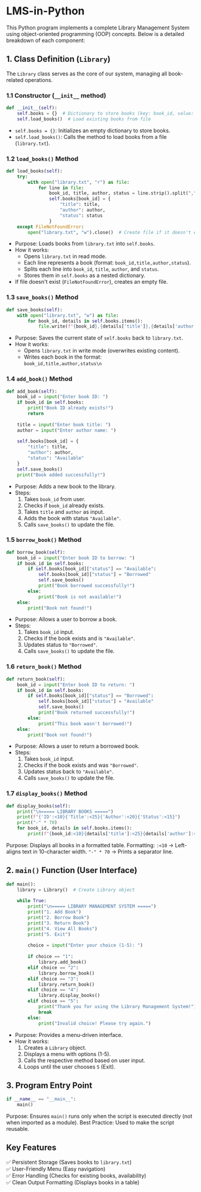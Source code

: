 # LMS-in-Python
This Python program implements a complete Library Management System using object-oriented programming (OOP) concepts. Below is a detailed breakdown of each component:

## 1. Class Definition (`Library`)
The `Library` class serves as the core of our system, managing all book-related operations.

### 1.1 Constructor (`__init__` method)
```python
def __init__(self):
    self.books = {}  # Dictionary to store books (key: book_id, value: book details)
    self.load_books()  # Load existing books from file
```
- `self.books = {}`: Initializes an empty dictionary to store books.
- `self.load_books()`: Calls the method to load books from a file (`library.txt`).

### 1.2 `load_books()` Method
```python
def load_books(self):
    try:
        with open("library.txt", "r") as file:
            for line in file:
                book_id, title, author, status = line.strip().split(",")
                self.books[book_id] = {
                    "title": title,
                    "author": author,
                    "status": status
                }
    except FileNotFoundError:
        open("library.txt", "w").close()  # Create file if it doesn't exist
```
- Purpose: Loads books from `library.txt` into `self.books`.
- How it works:
  - Opens `library.txt` in read mode.
  - Each line represents a book (format: `book_id,title,author,status`).
  - Splits each line into `book_id`, `title`, `author`, and `status`.
  - Stores them in `self.books` as a nested dictionary.
- If file doesn't exist (`FileNotFoundError`), creates an empty file.

### 1.3 `save_books()` Method
```python
def save_books(self):
    with open("library.txt", "w") as file:
        for book_id, details in self.books.items():
            file.write(f"{book_id},{details['title']},{details['author']},{details['status']}\n")
```
- Purpose: Saves the current state of `self.books` back to `library.txt`.
- How it works:
  - Opens `library.txt` in write mode (overwrites existing content).
  - Writes each book in the format:  
    `book_id,title,author,status\n`

### 1.4 `add_book()` Method
```python
def add_book(self):
    book_id = input("Enter book ID: ")
    if book_id in self.books:
        print("Book ID already exists!")
        return
        
    title = input("Enter book title: ")
    author = input("Enter author name: ")
    
    self.books[book_id] = {
        "title": title,
        "author": author,
        "status": "Available"
    }
    self.save_books()
    print("Book added successfully!")
```
- Purpose: Adds a new book to the library.
- Steps:
  1. Takes `book_id` from user.
  2. Checks if `book_id` already exists.
  3. Takes `title` and `author` as input.
  4. Adds the book with status `"Available"`.
  5. Calls `save_books()` to update the file.

### 1.5 `borrow_book()` Method
```python
def borrow_book(self):
    book_id = input("Enter book ID to borrow: ")
    if book_id in self.books:
        if self.books[book_id]["status"] == "Available":
            self.books[book_id]["status"] = "Borrowed"
            self.save_books()
            print("Book borrowed successfully!")
        else:
            print("Book is not available!")
    else:
        print("Book not found!")
```
- Purpose: Allows a user to borrow a book.
- Steps:
  1. Takes `book_id` input.
  2. Checks if the book exists and is `"Available"`.
  3. Updates status to `"Borrowed"`.
  4. Calls `save_books()` to update the file.

### 1.6 `return_book()` Method
```python
def return_book(self):
    book_id = input("Enter book ID to return: ")
    if book_id in self.books:
        if self.books[book_id]["status"] == "Borrowed":
            self.books[book_id]["status"] = "Available"
            self.save_books()
            print("Book returned successfully!")
        else:
            print("This book wasn't borrowed!")
    else:
        print("Book not found!")
```
- Purpose: Allows a user to return a borrowed book.
- Steps:
  1. Takes `book_id` input.
  2. Checks if the book exists and was `"Borrowed"`.
  3. Updates status back to `"Available"`.
  4. Calls `save_books()` to update the file.

### 1.7 `display_books()` Method
```python
def display_books(self):
    print("\n===== LIBRARY BOOKS =====")
    print(f"{'ID':<10}{'Title':<25}{'Author':<20}{'Status':<15}")
    print("-" * 70)
    for book_id, details in self.books.items():
        print(f"{book_id:<10}{details['title']:<25}{details['author']:<20}{details['status']:<15}")
```
Purpose: Displays all books in a formatted table.
Formatting:
`:<10` → Left-aligns text in 10-character width.
`"-" * 70` → Prints a separator line.

## 2. `main()` Function (User Interface)
```python
def main():
    library = Library()  # Create Library object
    
    while True:
        print("\n===== LIBRARY MANAGEMENT SYSTEM =====")
        print("1. Add Book")
        print("2. Borrow Book")
        print("3. Return Book")
        print("4. View All Books")
        print("5. Exit")
        
        choice = input("Enter your choice (1-5): ")
        
        if choice == "1":
            library.add_book()
        elif choice == "2":
            library.borrow_book()
        elif choice == "3":
            library.return_book()
        elif choice == "4":
            library.display_books()
        elif choice == "5":
            print("Thank you for using the Library Management System!")
            break
        else:
            print("Invalid choice! Please try again.")
```
- Purpose: Provides a menu-driven interface.
- How it works:
  1. Creates a `Library` object.
  2. Displays a menu with options (1-5).
  3. Calls the respective method based on user input.
  4. Loops until the user chooses `5` (Exit).

## 3. Program Entry Point
```python
if __name__ == "__main__":
    main()
```
Purpose: Ensures `main()` runs only when the script is executed directly (not when imported as a module).
Best Practice: Used to make the script reusable.

## Key Features
✅ Persistent Storage (Saves books to `library.txt`)  
✅ User-Friendly Menu (Easy navigation)  
✅ Error Handling (Checks for existing books, availability)  
✅ Clean Output Formatting (Displays books in a table)  
